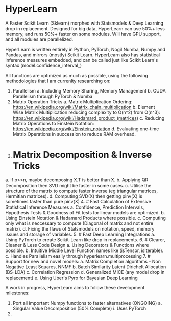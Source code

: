 # HyperLearn

A Faster Scikit Learn (Sklearn) morphed with Statsmodels & Deep Learning drop in replacement. Designed for big data, HyperLearn can use 50%+ less memory, and runs 50%+ faster on some modules. Will have GPU support, and all modules are parallelized.

HyperLearn is written entirely in Python, PyTorch, Nogil Numba, Numpy and Pandas, and mirrors (mostly) Scikit Learn.
HyperLearn also has statistical inference measures embedded, and can be called just like Scikit Learn's syntax (model.confidence_interval_)

All functions are optimized as much as possible, using the following methodologies that I am currenlty researching on:
1. Parallelism
  a. Including Memory Sharing, Memory Management
  b. CUDA Parallelism through PyTorch & Numba
2. Matrix Operation Tricks
  a. Matrix Multiplication Ordering: https://en.wikipedia.org/wiki/Matrix_chain_multiplication
  b. Element Wise Matrix Multiplication reducing complexity to O(n^2) from O(n^3): https://en.wikipedia.org/wiki/Hadamard_product_(matrices)
  c. Reducing Matrix Operations to Einstein Notation: https://en.wikipedia.org/wiki/Einstein_notation
  d. Evaluating one-time Matrix Operations in succession to reduce RAM overhead.
3. # Matrix Decomposition & Inverse Tricks
  a. If p>>n, maybe decomposing X.T is better than X.
  b. Applying QR Decomposition then SVD might be faster in some cases.
  c. Utilise the structure of the matrix to compute faster inverse (eg triangular matrices, Hermitian matrices).
  d. Computing SVD(X) then getting pinv(X) is sometimes faster than pure pinv(X)
4. # Fast Calculation of Extensive Statistical Inference Measures
  a. Confidence, Prediction Intervals, Hypothesis Tests & Goodness of Fit tests for linear models are optimized.
  b. Using Einstein Notation & Hadamard Products where possible.
  c. Computing only what is neccessary to compute (Diagonal of matrix and not entire matrix).
  d. Fixing the flaws of Statsmodels on notation, speed, memory issues and storage of variables.
5. # Fast Deep Learning Integrations
  a. Using PyTorch to create Scikit-Learn like drop in replacements.
6. # Clearer, Cleaner & Less Code Design
  a. Using Decorators & Functions where possible.
  b. Intuitive Middle Level Function names like (isTensor, isIterable).
  c. Handles Parallelism easily through hyperlearn.multiprocessing
7. # Support for new and novel models:
  a. Matrix Completion algorithms - Non Negative Least Squares, NNMF
  b. Batch Similarity Latent Dirichelt Allocation (BS-LDA)
  c. Correlation Regression
  d. Generalized MICE (any model drop in replacement)
  e. Using Uber's Pyro for Bayesian Deep Learning

A work in progress, HyperLearn aims to follow these development milestones:

1. Port all important Numpy functions to faster alternatives (ONGOING)
  a. Singular Value Decomposition (50% Complete)
    i. Uses PyTorch
2. 

